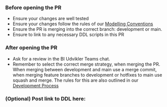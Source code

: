 ### Before opening the PR
- Ensure your changes are well tested
- Ensure your changes follow the rules of our [Modelling Conventions](https://gjensidige.atlassian.net/wiki/spaces/BIDK/pages/27531267/Modelling+conventions+-+dbt) 
- Ensure the PR is merging into the correct branch: development or main.
- Ensure to link to any necessary DDL scripts in this PR

### After opening the PR
- Ask for a review in the BI Udvikler Teams chat.
- Remember to select the correct merge strategy, when merging the PR. When merging between development and main use a merge commit, when merging feature branches to development or hotfixes to main use squash and merge. The rules for this are also outlined in our [Development Process](https://gjensidige.atlassian.net/wiki/spaces/BIDK/pages/77267576/Development+process+-+dbt)

### (Optional) Post link to DDL here:
